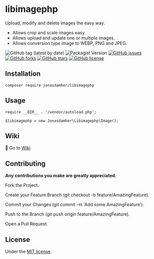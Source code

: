 # libimagephp

Upload, modify and delete images the easy way. 

* Allows crop and scale images easy. 
* Allows upload and update one or multiple images. 
* Allows conversion type image to WEBP, PNG and JPEG.

![GitHub tag (latest by date)](https://img.shields.io/github/v/tag/jonasdamher/libimagephp)
![Packagist Version](https://img.shields.io/packagist/v/jonasdamher/libimagephp)
[![GitHub issues](https://img.shields.io/github/issues/jonasdamher/libimagephp)](https://github.com/jonasdamher/libimagephp/issues) 
[![GitHub forks](https://img.shields.io/github/forks/jonasdamher/libimagephp)](https://github.com/jonasdamher/libimagephp/network) 
[![GitHub stars](https://img.shields.io/github/stars/jonasdamher/libimagephp)](https://github.com/jonasdamher/libimagephp/stargazers)
[![GitHub license](https://img.shields.io/github/license/jonasdamher/libimagephp)](https://github.com/jonasdamher/libimagephp/blob/master/LICENSE)

## Installation

```
composer require jonasdamher/libimagephp
```

## Usage

```
require __DIR__ . '/vendor/autoload.php';

$libimagephp = new Jonasdamher\Libimagephp\Image();
```

## Wiki

:book: Go to [Wiki](https://github.com/jonasdamher/libimagephp/wiki)

## Contributing

**Any contributions you make are greatly appreciated.**

Fork the Project.

Create your Feature Branch (git checkout -b feature/AmazingFeature).

Commit your Changes (git commit -m 'Add some AmazingFeature').

Push to the Branch (git push origin feature/AmazingFeature).

Open a Pull Request

## License

Under the [MIT license](https://github.com/jonasdamher/libimagephp/blob/master/LICENSE).
